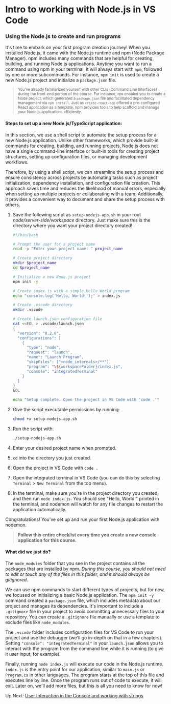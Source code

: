 # Intro to working with Node.js in VS Code

### Using the Node.js to create and run programs
It's time to embark on your first program creation journey! When you installed Node.js, it came with the Node.js runtime and npm (Node Package Manager). npm includes many commands that are helpful for creating, building, and running Node.js applications. Anytime you want to run a command using npm in your terminal, it will always start with `npm`, followed by one or more subcommands. For instance, `npm init` is used to create a new Node.js project and initialize a `package.json` file.

> <sub>You've already familiarized yourself with other CLIs (Command Line Interfaces) during the front-end portion of the course. For instance, `npm` enabled you to create a Node project, which generated a `package.json` file and facilitated dependency management via `npm install`. Just as `create-react-app` offered a pre-configured React application as a template, npm provides tools to help scaffold and manage your Node.js applications efficiently.</sub>

#### Steps to set up a new Node.js/TypeScript application:

In this section, we use a shell script to automate the setup process for a new Node.js application. Unlike other frameworks, which provide built-in commands for creating, building, and running projects, Node.js does not have a single command-line interface or built-in tools for creating project structures, setting up configuration files, or managing development workflows.

Therefore, by using a shell script, we can streamline the setup process and ensure consistency across projects by automating tasks such as project initialization, dependency installation, and configuration file creation. This approach saves time and reduces the likelihood of manual errors, especially when setting up multiple projects or collaborating with a team. Additionally, it provides a convenient way to document and share the setup process with others.

1. Save the following script as `setup-nodejs-app.sh` in your root _node/server-side/workspace_ directory. Just make sure this is the directory where you want your project directory created!

    ```sh
    #!/bin/bash

    # Prompt the user for a project name
    read -p "Enter your project name: " project_name

    # Create project directory
    mkdir $project_name
    cd $project_name

    # Initialize a new Node.js project
    npm init -y

    # Create index.js with a simple Hello World program
    echo "console.log('Hello, World!');" > index.js

    # Create .vscode directory
    mkdir .vscode

    # Create launch.json configuration file
    cat <<EOL > .vscode/launch.json
    {
      "version": "0.2.0",
      "configurations": [
        {
          "type": "node",
          "request": "launch",
          "name": "Launch Program",
          "skipFiles": ["<node_internals>/**"],
          "program": "\${workspaceFolder}/index.js",
          "console": "integratedTerminal"
        }
      ]
    }
    EOL

    echo "Setup complete. Open the project in VS Code with 'code .'"
    ```

2. Give the script executable permissions by running:
    ```sh
    chmod +x setup-nodejs-app.sh
    ```

3. Run the script with:
    ```sh
    ./setup-nodejs-app.sh
    ```

4. Enter your desired project name when prompted.

5. `cd` into the directory you just created.

6. Open the project in VS Code with `code .`

7. Open the integrated terminal in VS Code (you can do this by selecting `Terminal` > `New Terminal` from the top menu).

8. In the terminal, make sure you're in the project directory you created, and then run `node index.js`. You should see "Hello, World!" printed in the terminal, and nodemon will watch for any file changes to restart the application automatically.

Congratulations! You've set up and run your first Node.js application with nodemon.

>**Follow this entire checklist every time you create a new console application for this course.**

#### What did we just do?
The `node_modules` folder that you see in the project contains all the packages that are installed by npm. *During this course, you should not need to edit or touch any of the files in this folder, and it should always be gitignored*.

We can use npm commands to start different types of projects, but for now, we focused on initializing a basic Node.js application. The `npm init -y` command created a `package.json` file, which includes metadata about our project and manages its dependencies. It's important to include a `.gitignore` file in your project to avoid committing unnecessary files to your repository. You can create a `.gitignore` file manually or use a template to exclude files like `node_modules`.

The `.vscode` folder includes configuration files for VS Code to run your project and use the debugger (we'll go in-depth on that in a few chapters). Setting `"console": "integratedTerminal"` in your `launch.json` allows you to interact with the program from the command line while it is running (to give it user input, for example).

Finally, running `node index.js` will execute our code in the Node.js runtime. `index.js` is the entry point for our application, similar to `main.js` or `Program.cs` in other languages. The program starts at the top of this file and executes line by line. Once the program runs out of code to execute, it will exit. Later on, we'll add more files, but this is all you need to know for now!

Up Next: [User Interaction in the Console and working with strings](./interacting-with-console.md)